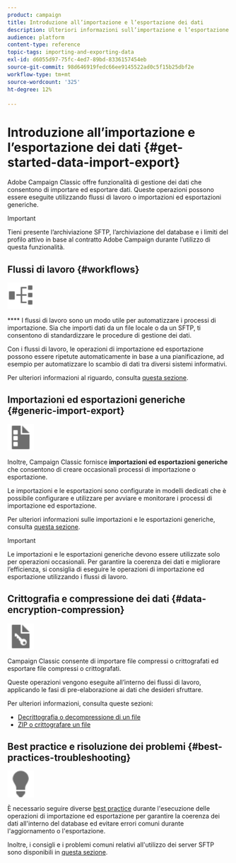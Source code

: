 ```yaml
---
product: campaign
title: Introduzione all’importazione e l’esportazione dei dati
description: Ulteriori informazioni sull’importazione e l’esportazione di dati in Campaign Classic.
audience: platform
content-type: reference
topic-tags: importing-and-exporting-data
exl-id: d6055d97-75fc-4ed7-89bd-8336157454eb
source-git-commit: 98d646919fedc66ee9145522ad0c5f15b25dbf2e
workflow-type: tm+mt
source-wordcount: '325'
ht-degree: 12%

---
```


# Introduzione all’importazione e l’esportazione dei dati {#get-started-data-import-export}

Adobe Campaign Classic offre funzionalità di gestione dei dati che consentono di importare ed esportare dati. Queste operazioni possono essere eseguite utilizzando flussi di lavoro o importazioni ed esportazioni generiche.

>[!IMPORTANT]
>
>Tieni presente l’archiviazione SFTP, l’archiviazione del database e i limiti del profilo attivo in base al contratto Adobe Campaign durante l’utilizzo di questa funzionalità.

## Flussi di lavoro {#workflows}

<img src="assets/do-not-localize/icon_workflows.svg" width="60px">

**** I flussi di lavoro sono un modo utile per automatizzare i processi di importazione. Sia che importi dati da un file locale o da un SFTP, ti consentono di standardizzare le procedure di gestione dei dati.

Con i flussi di lavoro, le operazioni di importazione ed esportazione possono essere ripetute automaticamente in base a una pianificazione, ad esempio per automatizzare lo scambio di dati tra diversi sistemi informativi.

Per ulteriori informazioni al riguardo, consulta [questa sezione](../../platform/using/import-export-workflows.md).

## Importazioni ed esportazioni generiche {#generic-import-export}

<img src="assets/do-not-localize/icon_templates.svg" width="60px">

Inoltre, Campaign Classic fornisce **importazioni ed esportazioni generiche** che consentono di creare occasionali processi di importazione o esportazione.

Le importazioni e le esportazioni sono configurate in modelli dedicati che è possibile configurare e utilizzare per avviare e monitorare i processi di importazione ed esportazione.

Per ulteriori informazioni sulle importazioni e le esportazioni generiche, consulta [questa sezione](../../platform/using/about-generic-imports-exports.md).

>[!IMPORTANT]
>Le importazioni e le esportazioni generiche devono essere utilizzate solo per operazioni occasionali. Per garantire la coerenza dei dati e migliorare l’efficienza, si consiglia di eseguire le operazioni di importazione ed esportazione utilizzando i flussi di lavoro.

## Crittografia e compressione dei dati {#data-encryption-compression}

<img src="assets/do-not-localize/icon_encrypt.svg" width="60px">

Campaign Classic consente di importare file compressi o crittografati ed esportare file compressi o crittografati.

Queste operazioni vengono eseguite all’interno dei flussi di lavoro, applicando le fasi di pre-elaborazione ai dati che desideri sfruttare.

Per ulteriori informazioni, consulta queste sezioni:

* [Decrittografia o decompressione di un file](../../platform/using/unzip-decrypt.md)
* [ZIP o crittografare un file](../../platform/using/zip-encrypt.md)

## Best practice e risoluzione dei problemi {#best-practices-troubleshooting}

<img src="assets/do-not-localize/icon_bestpractices.svg" width="60px">

È necessario seguire diverse [best practice](../../platform/using/import-export-best-practices.md) durante l&#39;esecuzione delle operazioni di importazione ed esportazione per garantire la coerenza dei dati all&#39;interno del database ed evitare errori comuni durante l&#39;aggiornamento o l&#39;esportazione.

Inoltre, i consigli e i problemi comuni relativi all&#39;utilizzo dei server SFTP sono disponibili in [questa sezione](../../platform/using/sftp-server-usage.md).
